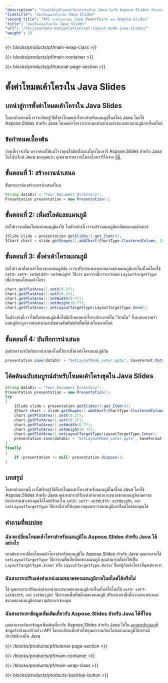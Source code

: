 ```yaml
---
"description": "เรียนรู้วิธีตั้งค่าโหมดเค้าโครงสำหรับสไลด์ Java โดยใช้ Aspose.Slides ปรับแต่งตำแหน่งและขนาดของแผนภูมิในคู่มือทีละขั้นตอนพร้อมโค้ดต้นฉบับนี้"
"linktitle": "ตั้งค่าโหมดเค้าโครงใน Java Slides"
"second_title": "API การประมวลผล Java PowerPoint ของ Aspose.Slides"
"title": "ตั้งค่าโหมดเค้าโครงใน Java Slides"
"url": "/th/java/data-manipulation/set-layout-mode-java-slides/"
"weight": 23
---
```


{{< blocks/products/pf/main-wrap-class >}}

{{< blocks/products/pf/main-container >}}

{{< blocks/products/pf/tutorial-page-section >}}

# ตั้งค่าโหมดเค้าโครงใน Java Slides


## บทนำสู่การตั้งค่าโหมดเค้าโครงใน Java Slides

ในบทช่วยสอนนี้ เราจะเรียนรู้วิธีตั้งค่าโหมดเค้าโครงสำหรับแผนภูมิในสไลด์ Java โดยใช้ Aspose.Slides สำหรับ Java โหมดเค้าโครงจะกำหนดตำแหน่งและขนาดของแผนภูมิภายในสไลด์

## ข้อกำหนดเบื้องต้น

ก่อนที่เราจะเริ่ม ตรวจสอบให้แน่ใจว่าคุณได้ติดตั้งและตั้งค่าไลบรารี Aspose.Slides สำหรับ Java ในโปรเจ็กต์ Java ของคุณแล้ว คุณสามารถดาวน์โหลดไลบรารีได้จาก [ที่นี่](https://releases-aspose.com/slides/java/).

## ขั้นตอนที่ 1: สร้างงานนำเสนอ

ขั้นแรกเราต้องสร้างการนำเสนอใหม่

```java
String dataDir = "Your Document Directory";
Presentation presentation = new Presentation();
```

## ขั้นตอนที่ 2: เพิ่มสไลด์และแผนภูมิ

ต่อไปเราจะเพิ่มสไลด์และแผนภูมิลงไป ในตัวอย่างนี้ เราจะสร้างแผนภูมิคอลัมน์แบบคลัสเตอร์

```java
ISlide slide = presentation.getSlides().get_Item(0);
IChart chart = slide.getShapes().addChart(ChartType.ClusteredColumn, 20, 100, 600, 400);
```

## ขั้นตอนที่ 3: ตั้งค่าเค้าโครงแผนภูมิ

ต่อไปเรามาตั้งค่าเค้าโครงของแผนภูมิกัน เราจะปรับตำแหน่งและขนาดของแผนภูมิภายในสไลด์โดยใช้ `setX`- `setY`- `setWidth`- `setHeight` วิธีการ นอกจากนี้เราจะกำหนด `LayoutTargetType` เพื่อกำหนดโหมดเค้าโครง

```java
chart.getPlotArea().setX(0.2f);
chart.getPlotArea().setY(0.2f);
chart.getPlotArea().setWidth(0.7f);
chart.getPlotArea().setHeight(0.7f);
chart.getPlotArea().setLayoutTargetType(LayoutTargetType.Inner);
```

ในตัวอย่างนี้ เราได้ตั้งค่าแผนภูมิเพื่อให้มีเป้าหมายเค้าโครงประเภทเป็น "ด้านใน" ซึ่งหมายความว่าแผนภูมิจะถูกวางตำแหน่งและมีขนาดสัมพันธ์กับพื้นที่ด้านในของสไลด์

## ขั้นตอนที่ 4: บันทึกการนำเสนอ

สุดท้ายเรามาบันทึกการนำเสนอโดยใช้การตั้งค่าเค้าโครงแผนภูมิกัน

```java
presentation.save(dataDir + "SetLayoutMode_outer.pptx", SaveFormat.Pptx);
```

## โค้ดต้นฉบับสมบูรณ์สำหรับโหมดเค้าโครงชุดใน Java Slides

```java
String dataDir = "Your Document Directory";
Presentation presentation = new Presentation();
try
{
	ISlide slide = presentation.getSlides().get_Item(0);
	IChart chart = slide.getShapes().addChart(ChartType.ClusteredColumn, 20, 100, 600, 400);
	chart.getPlotArea().setX(0.2f);
	chart.getPlotArea().setY(0.2f);
	chart.getPlotArea().setWidth(0.7f);
	chart.getPlotArea().setHeight(0.7f);
	chart.getPlotArea().setLayoutTargetType(LayoutTargetType.Inner);
	presentation.save(dataDir + "SetLayoutMode_outer.pptx", SaveFormat.Pptx);
}
finally
{
	if (presentation != null) presentation.dispose();
}
```

## บทสรุป

ในบทช่วยสอนนี้ เราได้เรียนรู้วิธีตั้งค่าโหมดเค้าโครงสำหรับแผนภูมิในสไลด์ Java โดยใช้ Aspose.Slides สำหรับ Java คุณสามารถปรับแต่งตำแหน่งและขนาดของแผนภูมิตามความต้องการเฉพาะของคุณได้โดยปรับค่าใน `setX`- `setY`- `setWidth`- `setHeight`, และ `setLayoutTargetType` วิธีการนี้ช่วยให้คุณควบคุมการวางแผนภูมิภายในสไลด์ของคุณได้

## คำถามที่พบบ่อย

### ฉันจะเปลี่ยนโหมดเค้าโครงสำหรับแผนภูมิใน Aspose.Slides สำหรับ Java ได้อย่างไร

หากต้องการเปลี่ยนโหมดเค้าโครงสำหรับแผนภูมิใน Aspose.Slides สำหรับ Java คุณสามารถใช้ `setLayoutTargetType` วิธีการบนพื้นที่พล็อตของแผนภูมิ คุณสามารถตั้งค่าให้เป็น `LayoutTargetType.Inner` หรือ `LayoutTargetType.Outer` ขึ้นอยู่กับเค้าโครงที่คุณต้องการ

### ฉันสามารถปรับแต่งตำแหน่งและขนาดของแผนภูมิภายในสไลด์ได้หรือไม่

ใช่ คุณสามารถปรับแต่งตำแหน่งและขนาดของแผนภูมิภายในสไลด์ได้โดยใช้ `setX`- `setY`- `setWidth`, และ `setHeight` วิธีการบนพื้นที่พล็อตของแผนภูมิ ปรับค่าเหล่านี้เพื่อวางตำแหน่งและขนาดของแผนภูมิตามความต้องการของคุณ

### ฉันสามารถหาข้อมูลเพิ่มเติมเกี่ยวกับ Aspose.Slides สำหรับ Java ได้ที่ไหน

คุณสามารถค้นหาข้อมูลเพิ่มเติมเกี่ยวกับ Aspose.Slides สำหรับ Java ได้ใน [เอกสารประกอบ](https://reference.aspose.com/slides/java/)มีข้อมูลอ้างอิงและตัวอย่าง API โดยละเอียดเพื่อช่วยให้คุณทำงานกับสไลด์และแผนภูมิได้อย่างมีประสิทธิภาพใน Java

{{< /blocks/products/pf/tutorial-page-section >}}

{{< /blocks/products/pf/main-container >}}

{{< /blocks/products/pf/main-wrap-class >}}

{{< blocks/products/products-backtop-button >}}